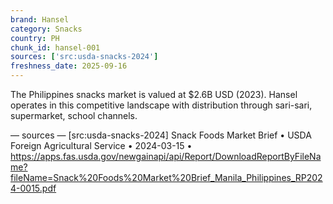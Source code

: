 ```yaml
---
brand: Hansel
category: Snacks
country: PH
chunk_id: hansel-001
sources: ['src:usda-snacks-2024']
freshness_date: 2025-09-16
---
```


The Philippines snacks market is valued at $2.6B USD (2023). Hansel operates in this competitive landscape with distribution through sari-sari, supermarket, school channels.

— sources —
[src:usda-snacks-2024] Snack Foods Market Brief • USDA Foreign Agricultural Service • 2024-03-15 • https://apps.fas.usda.gov/newgainapi/api/Report/DownloadReportByFileName?fileName=Snack%20Foods%20Market%20Brief_Manila_Philippines_RP2024-0015.pdf
